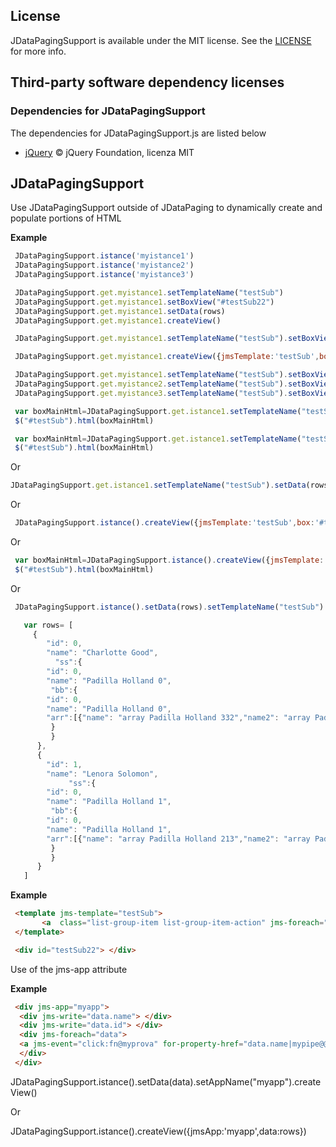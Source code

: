  ## License

JDataPagingSupport is available under the MIT license. See the [LICENSE](https://github.com/mssalvo/JDataPaging/blob/master/LICENSE) for more info.



## Third-party software dependency licenses

### Dependencies for JDataPagingSupport

The dependencies for JDataPagingSupport.js are listed below

- [jQuery](https://jquery.com/) © jQuery Foundation, licenza MIT




## JDataPagingSupport

Use JDataPagingSupport outside of JDataPaging to dynamically create and populate portions of HTML


__Example__  


```js
 JDataPagingSupport.istance('myistance1') 
 JDataPagingSupport.istance('myistance2') 
 JDataPagingSupport.istance('myistance3') 
```

```js
 JDataPagingSupport.get.myistance1.setTemplateName("testSub")
 JDataPagingSupport.get.myistance1.setBoxView("#testSub22") 
 JDataPagingSupport.get.myistance1.setData(rows) 
 JDataPagingSupport.get.myistance1.createView() 
```

```js
 JDataPagingSupport.get.myistance1.setTemplateName("testSub").setBoxView("#testSub22").setData(rows).createView()   
```

```js
 JDataPagingSupport.get.myistance1.createView({jmsTemplate:'testSub',box:'#testSub22',data:rows});
```

```js
 JDataPagingSupport.get.myistance1.setTemplateName("testSub").setBoxView("#testSub22") 
 JDataPagingSupport.get.myistance2.setTemplateName("testSub").setBoxView("#tSub33") 
 JDataPagingSupport.get.myistance3.setTemplateName("testSub").setBoxView("#tSub44") 
```

```js
 var boxMainHtml=JDataPagingSupport.get.istance1.setTemplateName("testSub").createView({data:rows}).getHtml();
 $("#testSub").html(boxMainHtml) 
```

```js
 var boxMainHtml=JDataPagingSupport.get.istance1.setTemplateName("testSub").setData(rows).createView().getHtml();
 $("#testSub").html(boxMainHtml) 
```

Or
```js
JDataPagingSupport.get.istance1.setTemplateName("testSub").setData(rows).setBoxView("#testSub22").createView();

```

Or

```js
 JDataPagingSupport.istance().createView({jmsTemplate:'testSub',box:'#testSub22',data:rows}) 
```

Or

```js
 var boxMainHtml=JDataPagingSupport.istance().createView({jmsTemplate:'testSub',data:rows}).getHtml();
 $("#testSub").html(boxMainHtml) 
```

Or

```js
 JDataPagingSupport.istance().setData(rows).setTemplateName("testSub").setBoxView("#testSub22").createView()
```


```js
   var rows= [
     {
        "id": 0,
        "name": "Charlotte Good",
          "ss":{
        "id": 0,
        "name": "Padilla Holland 0",
         "bb":{
        "id": 0,
        "name": "Padilla Holland 0",
        "arr":[{"name": "array Padilla Holland 332","name2": "array Padilla Holland 42"}]
         }     
         }     
      },
      {
        "id": 1,
        "name": "Lenora Solomon",
             "ss":{
        "id": 0,
        "name": "Padilla Holland 1",
         "bb":{
        "id": 0,
        "name": "Padilla Holland 1",
        "arr":[{"name": "array Padilla Holland 213","name2": "array Padilla Holland 4"}]
         }     
         }     
      }
   ]
```

__Example__
 
```html
 <template jms-template="testSub">
       <a  class="list-group-item list-group-item-action" jms-foreach="data" jms-event="click:fn@myprova" for-property-href="data.name|mypipe@@ @@id" for-property="data.ss.bb.id,data.@@ ,data.ss.bb.arr[0].name"></a>    
 </template>
```
 
```html
 <div id="testSub22"> </div>
```

Use of the jms-app attribute

__Example__

```html
 <div jms-app="myapp"> 
  <div jms-write="data.name"> </div>
  <div jms-write="data.id"> </div>
  <div jms-foreach="data"> 
  <a jms-event="click:fn@myprova" for-property-href="data.name|mypipe@@ @@id" for-property="data.ss.bb.id"></a>    
  </div>  
 </div>
```
 
JDataPagingSupport.istance().setData(data).setAppName("myapp").createView()

Or

JDataPagingSupport.istance().createView({jmsApp:'myapp',data:rows})
